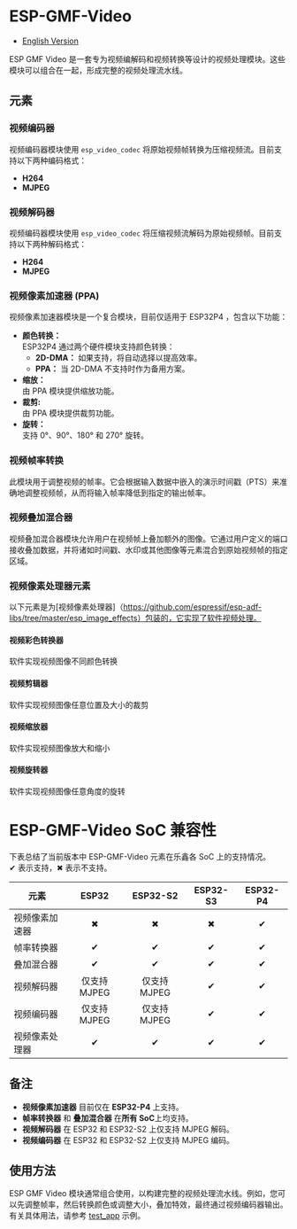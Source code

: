 # ESP-GMF-Video

- [English Version](./README.md)

ESP GMF Video 是一套专为视频编解码和视频转换等设计的视频处理模块。这些模块可以组合在一起，形成完整的视频处理流水线。

## 元素

### 视频编码器
视频编码器模块使用 `esp_video_codec` 将原始视频帧转换为压缩视频流。目前支持以下两种编码格式：
- **H264**
- **MJPEG**

### 视频解码器
视频编码器模块使用 `esp_video_codec` 将压缩视频流解码为原始视频帧。目前支持以下两种解码格式：
- **H264**
- **MJPEG**

### 视频像素加速器 (PPA)
视频像素加速器模块是一个复合模块，目前仅适用于 ESP32P4 ，包含以下功能：
- **颜色转换：**  
  ESP32P4 通过两个硬件模块支持颜色转换：
  - **2D-DMA：** 如果支持，将自动选择以提高效率。
  - **PPA：** 当 2D-DMA 不支持时作为备用方案。
- **缩放：**  
  由 PPA 模块提供缩放功能。
- **裁剪:**  
  由 PPA 模块提供裁剪功能。
- **旋转：**  
  支持 0°、90°、180° 和 270° 旋转。

### 视频帧率转换
此模块用于调整视频的帧率。它会根据输入数据中嵌入的演示时间戳（PTS）来准确地调整视频帧，从而将输入帧率降低到指定的输出帧率。

### 视频叠加混合器
视频叠加混合器模块允许用户在视频帧上叠加额外的图像。它通过用户定义的端口接收叠加数据，并将诸如时间戳、水印或其他图像等元素混合到原始视频帧的指定区域。

### 视频像素处理器元素
以下元素是为[视频像素处理器]（https://github.com/espressif/esp-adf-libs/tree/master/esp_image_effects）包装的，它实现了软件视频处理。

#### 视频彩色转换器
软件实现视频图像不同颜色转换

#### 视频剪辑器
软件实现视频图像任意位置及大小的裁剪

#### 视频缩放器
软件实现视频图像放大和缩小

#### 视频旋转器
软件实现视频图像任意角度的旋转

# ESP-GMF-Video SoC 兼容性

下表总结了当前版本中 ESP-GMF-Video 元素在乐鑫各 SoC 上的支持情况。  
&#10004; 表示支持，&#10006; 表示不支持。

| 元素            |   ESP32     |  ESP32-S2   |  ESP32-S3   |  ESP32-P4   |
|----------------|:-----------:|:-----------:|:-----------:|:-----------:|
| 视频像素加速器   | &#10006;    | &#10006;    | &#10006;    | &#10004;    |
| 帧率转换器      | &#10004;    | &#10004;    | &#10004;    | &#10004;    |
| 叠加混合器      | &#10004;    | &#10004;    | &#10004;    | &#10004;    |
| 视频解码器      | 仅支持 MJPEG | 仅支持 MJPEG | &#10004;    | &#10004;    |
| 视频编码器      | 仅支持 MJPEG | 仅支持 MJPEG | &#10004;    | &#10004;    |
| 视频像素处理器  | &#10004;     | &#10004;    | &#10004;    | &#10004;    |

## 备注

- **视频像素加速器** 目前仅在 **ESP32-P4** 上支持。
- **帧率转换器** 和 **叠加混合器** 在**所有 SoC**上均支持。
- **视频解码器** 在 ESP32 和 ESP32-S2 上仅支持 MJPEG 解码。
- **视频编码器** 在 ESP32 和 ESP32-S2 上仅支持 MJPEG 编码。

## 使用方法
ESP GMF Video 模块通常组合使用，以构建完整的视频处理流水线。例如，您可以先调整帧率，然后转换颜色或调整大小，叠加特效，最终通过视频编码器输出。有关具体用法，请参考 [test_app](../test_apps/main/elements/gmf_video_el_test.c) 示例。

